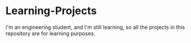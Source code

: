 # Learning-Projects
I'm an engineering student, and I'm still learning, so all the projects in this repository are for learning purposes.
